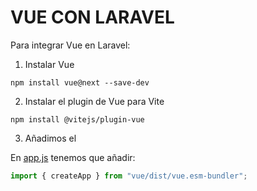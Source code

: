 # VUE CON LARAVEL

Para integrar Vue en Laravel:

1. Instalar Vue

```shell
npm install vue@next --save-dev
```

2. Instalar el plugin de Vue para Vite

```shell
npm install @vitejs/plugin-vue
```

3. Añadimos el

En [app.js](./resources/js/app.js) tenemos que añadir:

```javascript
import { createApp } from "vue/dist/vue.esm-bundler";
```
